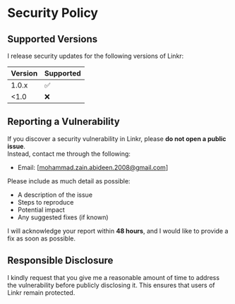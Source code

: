 # Security Policy

## Supported Versions

I release security updates for the following versions of Linkr:

| Version | Supported          |
| ------- | ------------------ |
| 1.0.x   | :white_check_mark: |
| <1.0    | :x:                |

## Reporting a Vulnerability

If you discover a security vulnerability in Linkr, please **do not open a public issue**.  
Instead, contact me through the following:

- Email: [mohammad.zain.abideen.2008@gmail.com]

Please include as much detail as possible:
- A description of the issue  
- Steps to reproduce  
- Potential impact  
- Any suggested fixes (if known)  

I will acknowledge your report within **48 hours**, and I would like to provide a fix as soon as possible.  

## Responsible Disclosure

I kindly request that you give me a reasonable amount of time to address the vulnerability before publicly disclosing it. This ensures that users of Linkr remain protected.  
